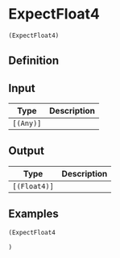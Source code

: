 # ExpectFloat4

```clojure
(ExpectFloat4)
```

## Definition


## Input
| Type | Description |
|------|-------------|
| `[(Any)]` |  |


## Output
| Type | Description |
|------|-------------|
| `[(Float4)]` |  |


## Examples

```clojure
(ExpectFloat4

)
```

